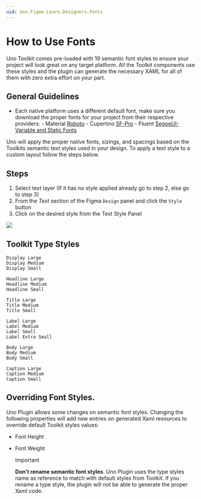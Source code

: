 ```yaml
---
uid: Uno.Figma.Learn.Designers.Fonts
---
```


# How to Use Fonts

Uno Toolkit comes pre-loaded with 19 semantic font styles to ensure your project will look great on any target platform. All the Toolkit components use these styles and the plugin can generate the necessary XAML for all of them with zero extra effort on your part.

## General Guidelines

- Each native platform uses a different default font, make sure you download the proper fonts for your project from their respective providers:
            \- Material [Roboto](https://fonts.google.com/specimen/Roboto)
            \- Cupertino [SF-Pro](https://developer.apple.com/fonts/)
            \- Fluent [SegoeUI-Variable and Static Fonts](https://docs.microsoft.com/en-us/windows/apps/design/downloads/#fonts)

Uno will apply the proper native fonts, sizings, and spacings based on the Toolkits semantic text styles used in your design.
To apply a text style to a custom layout follow the steps below.

## Steps

1. Select text layer (If it has no style applied already go to step 2, else go to step 3)
2. From the *Text* section of the Figma `Design` panel and click the `Style` button
3. Click on the desired style from the Text Style Panel

![](assets/fonts.png)

## Toolkit Type Styles

```
Display Large
Display Medium
Display Small

Headline Large
Headline Medium
Headline Small

Title Large
Title Medium
Title Small

Label Large
Label Medium
Label Small
Label Extra Small

Body Large
Body Medium
Body Small

Caption Large
Caption Medium
Caption Small
```

## Overriding Font Styles. 

Uno Plugin allows some changes on semantic font styles.
Changing the following properties will add new entries on generated Xaml resources to override default Toolkit styles values:

- Font Height
- Font Weight

   > [!IMPORTANT]
   > **Don't rename semantic font styles**. Uno Plugin uses the type styles name as reference to match with default styles from Toolkit. If you rename a type style, the plugin will not be able to generate the proper Xaml code.